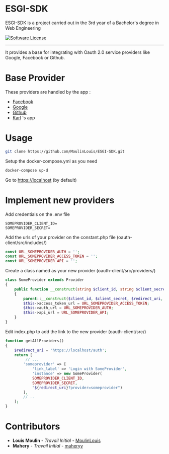 # ESGI-SDK

ESGI-SDK is a project carried out in the 3rd year of a Bachelor's degree in Web Engineering

[![Software License](https://img.shields.io/badge/license-MIT-brightgreen.svg?style=flat-square)](https://github.com/MoulinLouis/ESGI-SDK/blob/master/LICENSE)

---

It provides a base for integrating with Oauth 2.0 service providers like Google, Facebook or Github.

# Base Provider

These providers are handled by the app :

* [Facebook](https://developers.facebook.com/)
* [Google](https://developers.google.com/identity/protocols/oauth2)
* [Github](https://docs.github.com/en/developers/apps/building-oauth-apps/authorizing-oauth-apps)
* [Karl](https://github.com/kmarques) 's app

# Usage

```sh
git clone https://github.com/MoulinLouis/ESGI-SDK.git
```

Setup the docker-compose.yml as you need

```sh
docker-compose up-d
```

Go to [https://localhost](https://localhost) (by default)

# Implement new providers

Add credentials on the .env file
```
SOMEPROVIDER_CLIENT_ID=
SOMEPROVIDER_SECRET=
```

Add the urls of your provider on the constant.php file (oauth-client/src/includes/)
```php
const URL_SOMEPROVIDER_AUTH = '';
const URL_SOMEPROVIDER_ACCESS_TOKEN = '';
const URL_SOMEPROVIDER_API = '';
```

Create a class named as your new provider (oauth-client/src/providers/)
```php
class SomeProvider extends Provider
{
    public function __construct(string $client_id, string $client_secret, string $redirect_uri, array $options = [])
    {
        parent::__construct($client_id, $client_secret, $redirect_uri, $options);
        $this->access_token_url = URL_SOMEPROVIDER_ACCESS_TOKEN;
        $this->auth_url = URL_SOMEPROVIDER_AUTH;
        $this->api_url = URL_SOMEPROVIDER_API;
    }
}
```

Edit index.php to add the link to the new provider (oauth-client/src/)
```php
function getAllProviders()
{
    $redirect_uri = 'https://localhost/auth';
    return [
         // ...
        'someprovider' => [
            'link_label' => 'Login with SomeProvider',
            'instance' => new SomeProvider(
            SOMEPROVIDER_CLIENT_ID, 
            SOMEPROVIDER_SECRET, 
            "${redirect_uri}?provider=someprovider")
        ],
        // ..
    ];
}
```

# Contributors

* **Louis Moulin** - *Travail Initial* - [MoulinLouis](https://github.com/MoulinLouis)
* **Mahery** - *Travail Initial* - [maheryy](https://github.com/maheryy)
